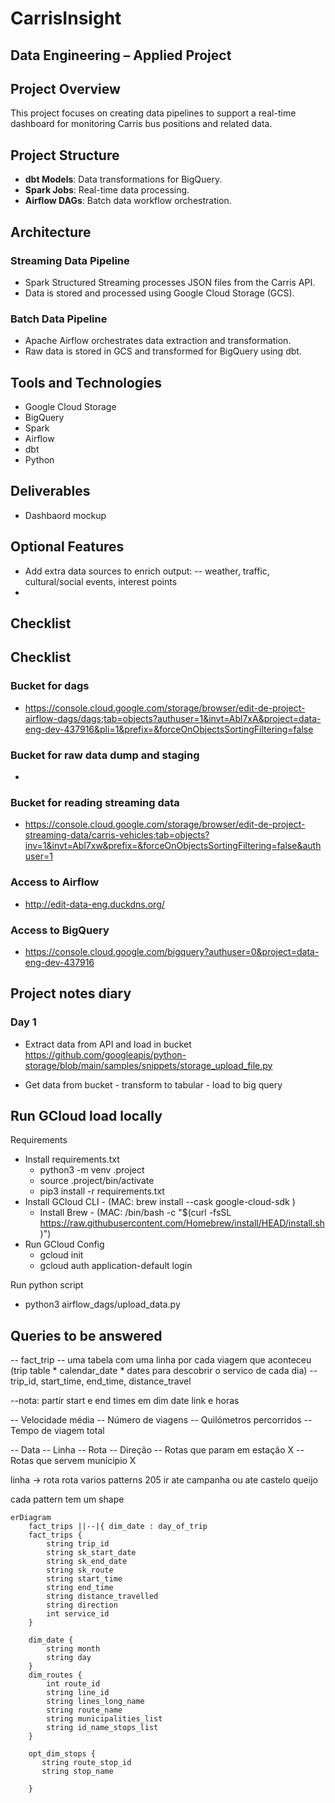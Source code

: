 # CarrisInsight
## Data Engineering – Applied Project

## Project Overview
This project focuses on creating data pipelines to support a real-time dashboard for monitoring Carris bus positions and related data.

## Project Structure
* **dbt Models**: Data transformations for BigQuery.
* **Spark Jobs**: Real-time data processing.
* **Airflow DAGs**: Batch data workflow orchestration.

## Architecture

### Streaming Data Pipeline
* Spark Structured Streaming processes JSON files from the Carris API.
* Data is stored and processed using Google Cloud Storage (GCS).

### Batch Data Pipeline
* Apache Airflow orchestrates data extraction and transformation.
* Raw data is stored in GCS and transformed for BigQuery using dbt.

## Tools and Technologies
* Google Cloud Storage
* BigQuery
* Spark
* Airflow
* dbt
* Python

## Deliverables 
* Dashbaord mockup

## Optional Features
* Add extra data sources to enrich output:
   -- weather, traffic, cultural/social events, interest points 
* 

## Checklist 



## Checklist 

### Bucket for dags
 -  https://console.cloud.google.com/storage/browser/edit-de-project-airflow-dags/dags;tab=objects?authuser=1&invt=Abl7xA&project=data-eng-dev-437916&pli=1&prefix=&forceOnObjectsSortingFiltering=false

### Bucket for raw data dump and staging 
 - 

### Bucket for reading streaming data 
 - https://console.cloud.google.com/storage/browser/edit-de-project-streaming-data/carris-vehicles;tab=objects?inv=1&invt=Abl7xw&prefix=&forceOnObjectsSortingFiltering=false&authuser=1

### Access to Airflow 
  - http://edit-data-eng.duckdns.org/
### Access to BigQuery
  - https://console.cloud.google.com/bigquery?authuser=0&project=data-eng-dev-437916


## Project notes diary

### Day 1 
 - Extract data from API and load in bucket
      https://github.com/googleapis/python-storage/blob/main/samples/snippets/storage_upload_file.py

 - Get data from bucket - transform to tabular - load to big query 



## Run GCloud load locally 

Requirements

- Install requirements.txt
  - python3 -m venv .project  
  - source .project/bin/activate
  - pip3 install -r requirements.txt
- Install GCloud CLI - (MAC: brew install --cask google-cloud-sdk )
  - Install Brew - (MAC: /bin/bash -c "$(curl -fsSL https://raw.githubusercontent.com/Homebrew/install/HEAD/install.sh)")
- Run GCloud Config
  - gcloud init
  - gcloud auth application-default login

Run python script 
- python3 airflow_dags/upload_data.py  <bucket-name> <source-file-name> <target-file-name>


## Queries to be answered


-- fact_trip -- uma tabela com uma linha por cada viagem que aconteceu (trip table * calendar_date * dates para descobrir o servico de cada dia)
-- trip_id, start_time, end_time, distance_travel

--nota: partir start e end times em dim date link e horas



-- Velocidade média
-- Número de viagens
-- Quilómetros percorridos
-- Tempo de viagem total


-- Data
-- Linha
-- Rota
-- Direção
-- Rotas que param em estação X
-- Rotas que servem munícipio X


linha -> rota 
rota varios 
   patterns 205 ir ate campanha ou ate castelo queijo


cada pattern tem um shape 


```mermaid
erDiagram
    fact_trips ||--|{ dim_date : day_of_trip
    fact_trips {
        string trip_id
        string sk_start_date
        string sk_end_date
        string sk_route
        string start_time
        string end_time
        string distance_travelled
        string direction
        int service_id
    }

    dim_date {
        string month
        string day
    }
    dim_routes {
        int route_id
        string line_id
        string lines_long_name
        string route_name
        string municipalities_list
        string id_name_stops_list
    }

    opt_dim_stops {
       string route_stop_id
       string stop_name

    }


```


